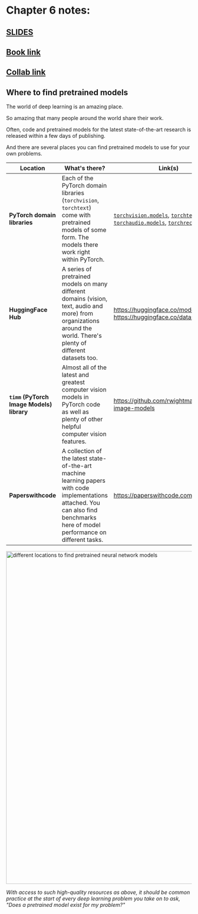 # Chapter 6 notes:

## [**SLIDES**](https://github.com/mrdbourke/pytorch-deep-learning/blob/main/slides/06_pytorch_transfer_learning.pdf)
## [**Book link**](https://www.learnpytorch.io/06_pytorch_transfer_learning/)
## [**Collab link**](https://colab.research.google.com/github/mrdbourke/pytorch-deep-learning/blob/main/06_pytorch_transfer_learning.ipynb)


## Where to find pretrained models

The world of deep learning is an amazing place.

So amazing that many people around the world share their work.

Often, code and pretrained models for the latest state-of-the-art research is released within a few days of publishing.

And there are several places you can find pretrained models to use for your own problems.

| **Location** | **What's there?** | **Link(s)** | 
| ----- | ----- | ----- |
| **PyTorch domain libraries** | Each of the PyTorch domain libraries (`torchvision`, `torchtext`) come with pretrained models of some form. The models there work right within PyTorch. | [`torchvision.models`](https://pytorch.org/vision/stable/models.html), [`torchtext.models`](https://pytorch.org/text/main/models.html), [`torchaudio.models`](https://pytorch.org/audio/stable/models.html), [`torchrec.models`](https://pytorch.org/torchrec/torchrec.models.html) |
| **HuggingFace Hub** | A series of pretrained models on many different domains (vision, text, audio and more) from organizations around the world. There's plenty of different datasets too. | https://huggingface.co/models, https://huggingface.co/datasets | 
| **`timm` (PyTorch Image Models) library** | Almost all of the latest and greatest computer vision models in PyTorch code as well as plenty of other helpful computer vision features. | https://github.com/rwightman/pytorch-image-models|
| **Paperswithcode** | A collection of the latest state-of-the-art machine learning papers with code implementations attached. You can also find benchmarks here of model performance on different tasks. | https://paperswithcode.com/ | 

<img src="https://raw.githubusercontent.com/mrdbourke/pytorch-deep-learning/main/images/06-transfer-learning-where-to-find-pretrained-models.png" alt="different locations to find pretrained neural network models" width=900/>

*With access to such high-quality resources as above, it should be common practice at the start of every deep learning problem you take on to ask, "Does a pretrained model exist for my problem?"*